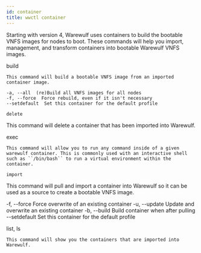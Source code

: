 ```yaml
---
id: container
title: wwctl container
---
```


Starting with version 4, Warewulf uses containers to build the bootable VNFS images for nodes to boot. These commands will help you import, management, and transform containers into bootable Warewulf VNFS images.

build
~~~~~
This command will build a bootable VNFS image from an imported container image.

-a, --all  (re)Build all VNFS images for all nodes
-f, --force  Force rebuild, even if it isn't necessary
--setdefault  Set this container for the default profile

delete
~~~~~~
This command will delete a container that has been imported into Warewulf.

exec
~~~~
This command will allow you to run any command inside of a given warewulf container. This is commonly used with an interactive shell such as ``/bin/bash`` to run a virtual environment within the container.

import
~~~~~~
This command will pull and import a container into Warewulf so it can be used as a source to create a bootable VNFS image.

-f, --force  Force overwrite of an existing container
-u, --update  Update and overwrite an existing container
-b, --build  Build container when after pulling
--setdefault  Set this container for the default profile

list, ls
~~~~~~~~
This command will show you the containers that are imported into Warewulf.
